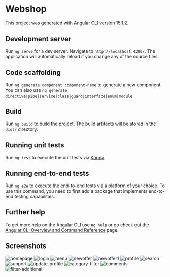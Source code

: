 # Webshop

This project was generated with [Angular CLI](https://github.com/angular/angular-cli) version 15.1.2.

## Development server

Run `ng serve` for a dev server. Navigate to `http://localhost:4200/`. The application will automatically reload if you change any of the source files.

## Code scaffolding

Run `ng generate component component-name` to generate a new component. You can also use `ng generate directive|pipe|service|class|guard|interface|enum|module`.

## Build

Run `ng build` to build the project. The build artifacts will be stored in the `dist/` directory.

## Running unit tests

Run `ng test` to execute the unit tests via [Karma](https://karma-runner.github.io).

## Running end-to-end tests

Run `ng e2e` to execute the end-to-end tests via a platform of your choice. To use this command, you need to first add a package that implements end-to-end testing capabilities.

## Further help

To get more help on the Angular CLI use `ng help` or go check out the [Angular CLI Overview and Command Reference](https://angular.io/cli) page.

## Screenshots

![homepage](https://github.com/vanja-djenadija/Webshop-Client-App-Angular/assets/130909026/aec73e4d-1e07-4beb-a692-d8f1cd97a0af)
![login](https://github.com/vanja-djenadija/Webshop-Client-App-Angular/assets/130909026/595ced03-04c6-4087-81d4-65a885239330)
![menu](https://github.com/vanja-djenadija/Webshop-Client-App-Angular/assets/130909026/a1ff8c82-e872-480f-a380-94f143698a58)
![newoffer](https://github.com/vanja-djenadija/Webshop-Client-App-Angular/assets/130909026/f0060c1d-5a14-4204-9e24-d276df5a46f9)
![newoffer1](https://github.com/vanja-djenadija/Webshop-Client-App-Angular/assets/130909026/c52cd6a0-1f49-45cb-a3fe-b1c9da0b3972)
![profile](https://github.com/vanja-djenadija/Webshop-Client-App-Angular/assets/130909026/126a5a84-7320-4cec-9ef1-4fa9ece15d9e)
![search](https://github.com/vanja-djenadija/Webshop-Client-App-Angular/assets/130909026/c0e658d9-8ef6-48c2-ab38-4c6bab782a14)
![support](https://github.com/vanja-djenadija/Webshop-Client-App-Angular/assets/130909026/5d0d3018-10ed-42ee-a3c0-8290aabac880)
![update-profile](https://github.com/vanja-djenadija/Webshop-Client-App-Angular/assets/130909026/bffc768a-7408-46d7-a436-53f933fd98e3)
![category-filter](https://github.com/vanja-djenadija/Webshop-Client-App-Angular/assets/130909026/482d5d78-c0c7-4880-9082-f29e658808d9)
![comments](https://github.com/vanja-djenadija/Webshop-Client-App-Angular/assets/130909026/619938df-a9bb-46bc-9a45-5a7cab7fa671)
![filter-additional](https://github.com/vanja-djenadija/Webshop-Client-App-Angular/assets/130909026/ece63f1d-3511-44eb-a247-d5b513d21d77)
